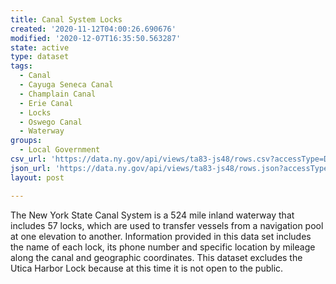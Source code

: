 ```yaml
---
title: Canal System Locks
created: '2020-11-12T04:00:26.690676'
modified: '2020-12-07T16:35:50.563287'
state: active
type: dataset
tags:
  - Canal
  - Cayuga Seneca Canal
  - Champlain Canal
  - Erie Canal
  - Locks
  - Oswego Canal
  - Waterway
groups:
  - Local Government
csv_url: 'https://data.ny.gov/api/views/ta83-js48/rows.csv?accessType=DOWNLOAD'
json_url: 'https://data.ny.gov/api/views/ta83-js48/rows.json?accessType=DOWNLOAD'
layout: post

---
```

The New York State Canal System is a 524 mile inland waterway that includes 57 locks, which are used to transfer vessels from a navigation pool at one elevation to another. Information provided in this data set includes the name of each lock, its phone number and specific location by mileage along the canal and geographic coordinates. This dataset excludes the Utica Harbor Lock because at this time it is not open to the public.
